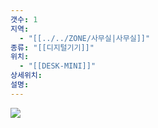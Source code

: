 ```yaml
---
갯수: 1
지역:
  - "[[../../ZONE/사무실|사무실]]"
종류: "[[디지털기기]]"
위치:
  - "[[DESK-MINI]]"
상세위치: 
설명:
---
```


![](http://192.168.50.22/devices/250322_IMG_0034.jpg)
